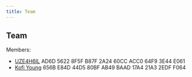 ```yaml
---
title: Team
---
```


## Team

Members:

- <a href="/keys/uze4h6il.txt" target="_blank">UZE4H6IL</a> 
AD6D 5622 8F5F B87F 2A24  60CC ACC0 64F9 3E44 E061
- <a href="/keys/kofi.txt" target="_blank">Kofi Young</a> 
656B E84D 44D5 80BF AB49  BAAD 17A4 21A3 2EDF F064
